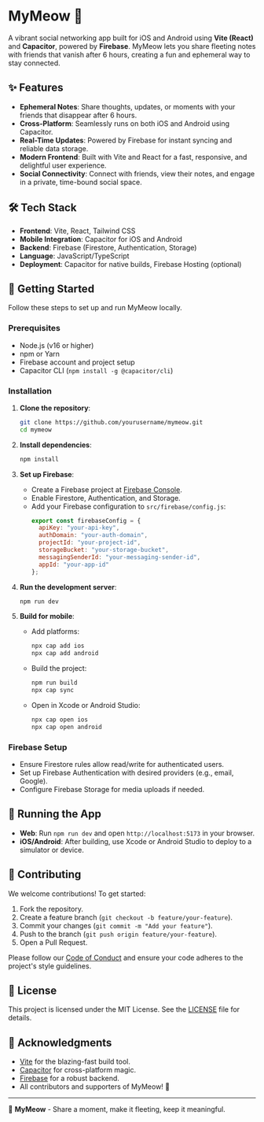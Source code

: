 # MyMeow 🐾

A vibrant social networking app built for iOS and Android using **Vite (React)** and **Capacitor**, powered by **Firebase**. MyMeow lets you share fleeting notes with friends that vanish after 6 hours, creating a fun and ephemeral way to stay connected.

## ✨ Features

- **Ephemeral Notes**: Share thoughts, updates, or moments with your friends that disappear after 6 hours.
- **Cross-Platform**: Seamlessly runs on both iOS and Android using Capacitor.
- **Real-Time Updates**: Powered by Firebase for instant syncing and reliable data storage.
- **Modern Frontend**: Built with Vite and React for a fast, responsive, and delightful user experience.
- **Social Connectivity**: Connect with friends, view their notes, and engage in a private, time-bound social space.

## 🛠️ Tech Stack

- **Frontend**: Vite, React, Tailwind CSS
- **Mobile Integration**: Capacitor for iOS and Android
- **Backend**: Firebase (Firestore, Authentication, Storage)
- **Language**: JavaScript/TypeScript
- **Deployment**: Capacitor for native builds, Firebase Hosting (optional)

## 🚀 Getting Started

Follow these steps to set up and run MyMeow locally.

### Prerequisites

- Node.js (v16 or higher)
- npm or Yarn
- Firebase account and project setup
- Capacitor CLI (`npm install -g @capacitor/cli`)

### Installation

1. **Clone the repository**:
   ```bash
   git clone https://github.com/yourusername/mymeow.git
   cd mymeow
   ```

2. **Install dependencies**:
   ```bash
   npm install
   ```

3. **Set up Firebase**:
   - Create a Firebase project at [Firebase Console](https://console.firebase.google.com/).
   - Enable Firestore, Authentication, and Storage.
   - Add your Firebase configuration to `src/firebase/config.js`:
     ```javascript
     export const firebaseConfig = {
       apiKey: "your-api-key",
       authDomain: "your-auth-domain",
       projectId: "your-project-id",
       storageBucket: "your-storage-bucket",
       messagingSenderId: "your-messaging-sender-id",
       appId: "your-app-id"
     };
     ```

4. **Run the development server**:
   ```bash
   npm run dev
   ```

5. **Build for mobile**:
   - Add platforms:
     ```bash
     npx cap add ios
     npx cap add android
     ```
   - Build the project:
     ```bash
     npm run build
     npx cap sync
     ```
   - Open in Xcode or Android Studio:
     ```bash
     npx cap open ios
     npx cap open android
     ```

### Firebase Setup

- Ensure Firestore rules allow read/write for authenticated users.
- Set up Firebase Authentication with desired providers (e.g., email, Google).
- Configure Firebase Storage for media uploads if needed.

## 📱 Running the App

- **Web**: Run `npm run dev` and open `http://localhost:5173` in your browser.
- **iOS/Android**: After building, use Xcode or Android Studio to deploy to a simulator or device.

## 🤝 Contributing

We welcome contributions! To get started:

1. Fork the repository.
2. Create a feature branch (`git checkout -b feature/your-feature`).
3. Commit your changes (`git commit -m "Add your feature"`).
4. Push to the branch (`git push origin feature/your-feature`).
5. Open a Pull Request.

Please follow our [Code of Conduct](CODE_OF_CONDUCT.md) and ensure your code adheres to the project's style guidelines.

## 📄 License

This project is licensed under the MIT License. See the [LICENSE](LICENSE) file for details.

## 🙌 Acknowledgments

- [Vite](https://vitejs.dev/) for the blazing-fast build tool.
- [Capacitor](https://capacitorjs.com/) for cross-platform magic.
- [Firebase](https://firebase.google.com/) for a robust backend.
- All contributors and supporters of MyMeow! 🐾

---

🌟 **MyMeow** - Share a moment, make it fleeting, keep it meaningful.